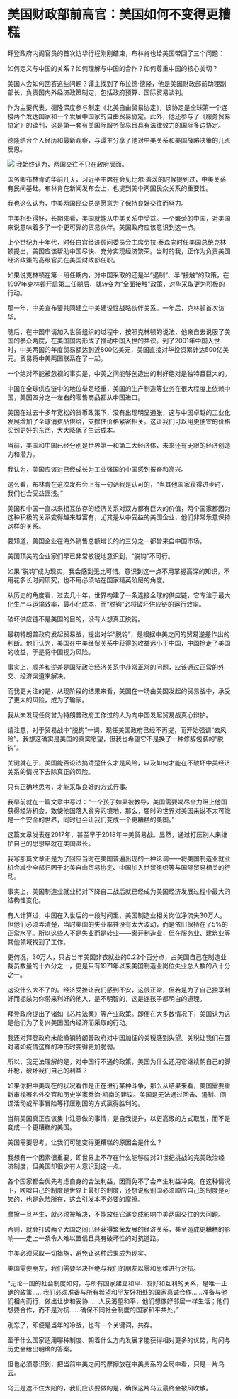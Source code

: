 

# 美国财政部前高官：美国如何不变得更糟糕

拜登政府内阁官员的首次访华行程刚刚结束，布林肯也给美国带回了三个问题：

如何定义与中国的关系？如何理解与中国的合作？如何尊重中国的核心关切？

美国人会如何回答这些问题？谭主找到了布拉德·德隆，他是美国财政部前助理副部长，负责国内外经济政策制定，包括政府预算、国际贸易谈判。

作为主要代表，德隆深度参与制定《北美自由贸易协定》，该协定是全球第一个连接两个发达国家和一个发展中国家的自由贸易协定。此外，他还参与了《服务贸易协定》的谈判，这是第一套有关国际服务贸易且具有法律效力的国际多边协定。

德隆结合个人经历和最新观察，与谭主分享了他对中美关系和美国战略决策的几点反思。

![](https://inews.gtimg.com/om_bt/O0-5P0TuZ5UbaD8OELg7TsOAU-DZ2jKP63iGqHpNHENVUAA/1000)
我始终认为，两国交往不只在政府层面。

国务卿布林肯访华前几天，习近平主席在会见比尔·盖茨的时候提到过，中美关系有民间基础。布林肯在新闻发布会上，也提到美中两国民众关系的重要性。

我也这么认为，中美两国民众总是愿意为了保持良好交往而努力。

中美相处得好，长期来看，美国就能从中美关系中受益。一个繁荣的中国，对美国来说意味着多了一个更可靠的贸易伙伴。美国政府应该意识到这一点。

上个世纪九十年代，时任白宫经济顾问委员会主席劳拉·泰森向时任美国总统克林顿提出，美国应该帮助中国尽快、充分实现经济繁荣。当时的我，正作为负责美国经济政策的高级官员在美国财政部任职。

如果说克林顿在第一段任期内，对中国采取的还是半“遏制”、半“接触”的政策，在1997年克林顿开启第二任期后，就转变为“全面接触”政策，对华采取更为积极的行动。

那一年，中美宣布要共同建立中美建设性战略伙伴关系。一年后，克林顿首次访华。

随后，在中国申请加入世贸组织的过程中，按照克林顿的说法，他亲自去说服了美国的参众两院，在美国国内形成了推动中国入世的共识。到了2001年中国入世时，中美两国的年度贸易额达到近800亿美元，美国直接对华投资累计达500亿美元。贸易将中美两国联系在了一起。

一个绝对不能被忽视的事实是，中美之间能够创造出的利好绝对是独特且巨大的。

中国在全球供应链中的地位举足轻重，美国的生产制造等业务在很大程度上依赖中国，美国四分之一左右的零售商品都从中国进口。

美国在过去十多年宽松的货币政策下，没有出现明显通胀，这与中国卓越的工业化发展增加了全球消费品供给，支撑住价格紧密相关。这让我们可以用更便宜的价格买到更好的东西，大大降低了生活成本。

当前，美国和中国已经分别是世界第一和第二大经济体，未来还有无限的经济创造力和潜力。

我认为，美国应该对已经成长为工业强国的中国感到振奋和高兴。

这么看，布林肯在这次发布会上有一句话我是认可的，“当其他国家获得进步时，我们也会受益匪浅。”

美国和中国一直以来相互依存的经济关系对双方都有巨大的价值，两个国家都因为这种积极的关系变得越来越富有，尤其是从中受益的美国企业，他们非常乐意保持这样的关系。

要知道，美国企业在海外销售总额增长的约三分之一都曾来自中国市场。

美国顶尖的企业家们早已非常敏锐地意识到，“脱钩”不可行。

如果“脱钩”成为现实，我会感到无比可惜。意识到这一点不用掌握高深的知识，不用花多长时间研究，也不用必须站在国家精英阶层的角度。

从历史的角度看，过去几十年，世界构建了一条连接全球的供应链，它专注于最大化生产与运输效率，最小化成本，而“脱钩”必将破坏供应链的运行效率。

破坏供应链不是美国的目的，没有人想真正脱钩。

最初特朗普政府发起贸易战，提出对华“脱钩”，是根据中美之间的贸易逆差作出的判断。他们认为，美国在中美经贸关系中获得的收益远小于中国，中国抢走了美国的收益，于是将中国视为风险。

事实上，顺差和逆差是国际政治经济关系中非常正常的问题，应该通过正常的外交、经济渠道来解决。

而我更关注的是，从现阶段的结果来看，美国在一场由美国发起的贸易战中，承受了更大的风险，成为了输家。

我从未发现任何曾为特朗普政府工作过的人为向中国发起贸易战真心辩护。

请注意，对于贸易战中“脱钩”一词，现任美国政府已经不再提，而开始强调“去风险”。我想这确实是美国的真实愿望，但我也希望它不是换了一种修辞包装的“脱钩”。

关键就在于，美国能否设法搞清楚什么才是风险，以及如何才能在不破坏中美经济关系的情况下去除真正的风险。

只有正确地思考，才能采取良好的方式行事。

我早前就在一篇文章中写过：“一个孩子如果被教导，美国需要竭尽全力阻止他国获得经济机会，致使他国落入贫穷的境地，那么，届时的世界对美国来说不太可能是一个安全的世界，同时也会让我们变成一个更糟糕的美国。”

这篇文章发表在2017年，甚至早于2018年中美贸易战。显然，通过打压别人来维护自己的思想早就在美国滋长。

我写那篇文章正是为了回应当时在美国普遍出现的一种论调——将美国制造业就业机会减少全部归因于北美自由贸易协定、中国加入世贸组织等与国际贸易相关的行动。

事实上，美国制造业就业相对下降自二战后就已经成为美国经济发展过程中最大的结构性变化。

有人计算过，中国在入世后的一段时间里，美国制造业相关岗位净流失30万人。但他们必须弄清楚，当时美国的失业率并没有太大波动，而是依旧保持在了5%的正常水平。所以这些人不是失业而是转业——离开制造业，但在服务业、建筑业等其他领域找到了工作。

更何况，30万人，只占当年美国非农就业的0.22个百分点，占美国自己在制造业裁员数量的十六分之一，更是只有1971年以来美国制造业岗位失业总人数的八十分之一。

这没什么大不了的。经济受挫让我们感到不安，这很正常，但若是为了自己独享利好而扼杀为你带来利好的他人，是不明智的，这是连孩子都明白的道理。

拜登政府提出了诸如《芯片法案》等产业政策。即便在大多数情况下，美国认为这是他们为了复兴美国国内经济而采取的行动。

我还对拜登政府未能撤销特朗普政府对中国加征的关税感到失望。关税让我们在面对诸如疫情这样的冲击时变得更加脆弱。

所以，我无法理解的是，对中国行不通的政策，美国为什么还用它继续朝自己的脚开枪，破坏我们自己的利益？

如果你把中美现在的状况看作是正在进行某种斗争，那么从结果来看，美国需要重新审视著名外交官和历史学家乔治·凯南的建议。美国是无法通过回击、遏制、间谍活动或军事冒险等打压别国的方式赢得胜利的。

当前美国真正应该集中注意做的事情，是自我提升，以更高级的方式取胜，而不是变成一个更糟糕的美国。

美国需要思考，让我们可能变得更糟糕的原因会是什么？

我想有一个因素很重要，即世界上不存在什么能够应对21世纪挑战的完美政治经济制度，但美国却很少有人意识到这一点。‍‍

各个国家都会优先考虑自身的合法利益，因而免不了会产生利益冲突。在这种情况下，吹嘘自己的制度是世界上最好的制度，还想说服别国必须顺应自己的制度是可笑的，也是危险所在，这会引发本不必要的摩擦。

摩擦一旦产生，就必须被解决，不能放任它演变成影响中美两国交往的大问题。

否则，就会打破两个大国之间已经获得繁荣发展的经济关系，甚至造成更糟糕的影响——走上一条令人难以置信且具有破坏性的对抗道路。

中美必须采取一切措施，避免让这种后果成为现实。

美国需要朋友，我们需要坚决拒绝与我们的朋友以零和思维进行对抗。

“无论一国的社会制度如何，与所有国家建立和平、友好和互利的关系，是唯一正确的政策......我们必须准备与所有希望和平友好相处的国家真诚合作......准备与他们相向而行，做出让步和妥协......人民渴望和平，他们想像好邻居一样生活；他们想要合作，而不是对抗......确保不同社会制度的国家和平共处。”

别忘了，即便是当年的冷战，也有一个关键词，共存。

至于什么国家适用哪种制度、朝着什么方向发展才能获得相对更多的优势，时间与历史会给出明确的答案。

但也必须意识到，把当前中美之间的摩擦放在中美关系的全局中看，只是一片乌云。

乌云是遮不住太阳的，我们应该要做的是，确保这片乌云最终会被风吹散。

